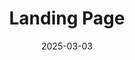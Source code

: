 ---
title: "Landing Page"  # Add a page title.
summary: "Hello!"  # Add a page description.
date: "2025-03-03"  # Add today's date.
type: "widget_page"  # Page type is a Widget Page
---